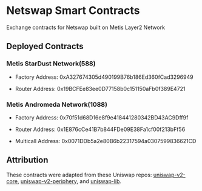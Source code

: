 # Netswap Smart Contracts

Exchange contracts for Netswap built on Metis Layer2 Network

## Deployed Contracts

### Metis StarDust Network(588)

- Factory Address: 0xA327674305d490199B76b186Ed360fCad3296949

- Router Address: 0x19BCFEe83ee0D77158b0c151150aFb0f389E4721

### Metis Andromeda Network(1088)

- Factory Address: 0x70f51d68D16e8f9e418441280342BD43AC9Dff9f

- Router Address: 0x1E876cCe41B7b844FDe09E38Fa1cf00f213bFf56

- Multicall Address: 0x0071DDb5a2e80B6b22317594a0307599836621CD

## Attribution

These contracts were adapted from these Uniswap repos: [uniswap-v2-core](https://github.com/Uniswap/uniswap-v2-core), [uniswap-v2-periphery](https://github.com/Uniswap/uniswap-v2-core), and [uniswap-lib](https://github.com/Uniswap/uniswap-lib).